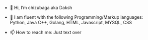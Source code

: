 - 👋 Hi, I’m chizubaga aka Daksh
- 🌱 I am fluent with the following Programming/Markup languages:
     Python,
     Java 
     C++, 
     Golang, 
     HTML, 
     Javascript, 
     MYSQL, 
     CSS
     
- 📫 How to reach me: Just text over

<!---
Chizubaga/Chizubaga is a ✨ special ✨ repository because its `README.md` (this file) appears on your GitHub profile.
You can click the Preview link to take a look at your changes.
--->
